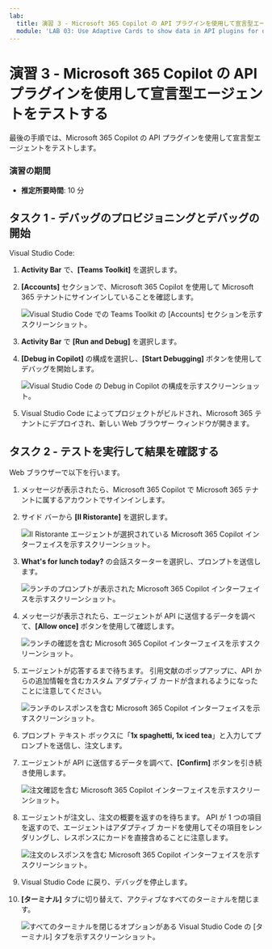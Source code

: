 ```yaml
---
lab:
  title: 演習 3 - Microsoft 365 Copilot の API プラグインを使用して宣言型エージェントをテストする
  module: 'LAB 03: Use Adaptive Cards to show data in API plugins for declarative agents'
---
```


# 演習 3 - Microsoft 365 Copilot の API プラグインを使用して宣言型エージェントをテストする

最後の手順では、Microsoft 365 Copilot の API プラグインを使用して宣言型エージェントをテストします。

### 演習の期間

- **推定所要時間**: 10 分

## タスク 1 - デバッグのプロビジョニングとデバッグの開始

Visual Studio Code:

1. **Activity Bar** で、**[Teams Toolkit]** を選択します。
1. **[Accounts]** セクションで、Microsoft 365 Copilot を使用して Microsoft 365 テナントにサインインしていることを確認します。

    ![Visual Studio Code での Teams Toolkit の [Accounts] セクションを示すスクリーンショット。](../media/LAB_03/3-teams-toolkit-accounts.png)

1. **Activity Bar** で **[Run and Debug]** を選択します。
1. **[Debug in Copilot]** の構成を選択し、**[Start Debugging]** ボタンを使用してデバッグを開始します。  

    ![Visual Studio Code の Debug in Copilot の構成を示すスクリーンショット。](../media/LAB_03/3-visual-studio-code-start-debugging.png)

1. Visual Studio Code によってプロジェクトがビルドされ、Microsoft 365 テナントにデプロイされ、新しい Web ブラウザー ウィンドウが開きます。

## タスク 2 - テストを実行して結果を確認する

Web ブラウザーで以下を行います。

1. メッセージが表示されたら、Microsoft 365 Copilot で Microsoft 365 テナントに属するアカウントでサインインします。
1. サイド バーから **[Il Ristorante]** を選択します。

    ![Il Ristorante エージェントが選択されている Microsoft 365 Copilot インターフェイスを示すスクリーンショット。](../media/LAB_03/3-copilot-select-agent.png)

1. **What's for lunch today?** の会話スターターを選択し、プロンプトを送信します。

    ![ランチのプロンプトが表示された Microsoft 365 Copilot インターフェイスを示すスクリーンショット。](../media/LAB_03/3-copilot-lunch-prompt.png)

1. メッセージが表示されたら、エージェントが API に送信するデータを調べて、**[Allow once]** ボタンを使用して確認します。

    ![ランチの確認を含む Microsoft 365 Copilot インターフェイスを示すスクリーンショット。](../media/LAB_03/3-copilot-lunch-confirm.png)

1. エージェントが応答するまで待ちます。 引用文献のポップアップに、API からの追加情報を含むカスタム アダプティブ カードが含まれるようになったことに注意してください。

    ![ランチのレスポンスを含む Microsoft 365 Copilot インターフェイスを示すスクリーンショット。](../media/LAB_03/3-copilot-lunch-response.png)

1. プロンプト テキスト ボックスに「**1x spaghetti, 1x iced tea**」と入力してプロンプトを送信し、注文します。
1. エージェントが API に送信するデータを調べて、**[Confirm]** ボタンを引き続き使用します。

    ![注文確認を含む Microsoft 365 Copilot インターフェイスを示すスクリーンショット。](../media/LAB_03/3-copilot-order-confirm.png)

1. エージェントが注文し、注文の概要を返すのを待ちます。 API が 1 つの項目を返すので、エージェントはアダプティブ カードを使用してその項目をレンダリングし、レスポンスにカードを直接含めることに注意します。

    ![注文のレスポンスを含む Microsoft 365 Copilot インターフェイスを示すスクリーンショット。](../media/LAB_03/3-copilot-order-response.png)

1. Visual Studio Code に戻り、デバッグを停止します。
1. **[ターミナル]** タブに切り替えて、アクティブなすべてのターミナルを閉じます。

    ![すべてのターミナルを閉じるオプションがある Visual Studio Code の [ターミナル] タブを示すスクリーンショット。](../media/LAB_03/3-visual-studio-code-close-terminal.png)
